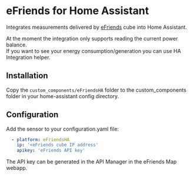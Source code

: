 # eFriends for Home Assistant
Integrates measurements delivered by [eFriends](https://www.efriends.at) cube into Home Assistant.

At the moment the integration only supports reading the current power balance.  
If you want to see your energy consumption/generation you can use HA Integration helper.

## Installation
Copy the `custom_components/eFriendsHA` folder to the custom_components folder in your home-assistant config directory.

## Configuration
Add the sensor to your configuration.yaml file:
```yaml
  - platform: eFriendsHA
    ip: '<eFriends cube IP address'
    apikey: 'eFriends API key'
```
The API key can be generated in the API Manager in the eFriends Map webapp.